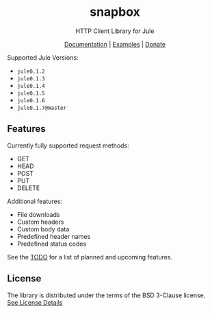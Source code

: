 <div align='center'>

# snapbox
HTTP Client Library for Jule

[Documentation] |
[Examples] |
[Donate](https://github.com/sponsors/adamperkowski)

</div>

Supported Jule Versions:
- `jule0.1.2`
- `jule0.1.3`
- `jule0.1.4`
- `jule0.1.5`
- `jule0.1.6`
- `jule0.1.7@master`

## Features
Currently fully supported request methods:
- GET
- HEAD
- POST
- PUT
- DELETE

Additional features:
- File downloads
- Custom headers
- Custom body data
- Predefined header names
- Predefined status codes

See the [TODO] for a list of planned and upcoming features.

## License
The library is distributed under the terms of the BSD 3-Clause license.<br>
[See License Details](/LICENSE)

[Documentation]: https://snapbox.adamperkowski.dev
[examples]: /examples
[TODO]: /TODO.md
